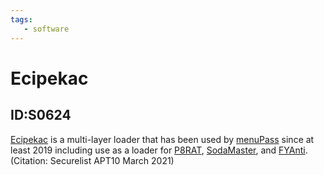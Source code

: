 ```yaml
---
tags:
   - software
---
```

# Ecipekac
## ID:S0624
[Ecipekac](software/S0624) is a multi-layer loader that has been used by [menuPass](groups/G0045) since at least 2019 including use as a loader for [P8RAT](software/S0626), [SodaMaster](software/S0627), and [FYAnti](software/S0628).(Citation: Securelist APT10 March 2021)
